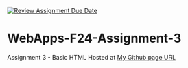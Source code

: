 [![Review Assignment Due Date](https://classroom.github.com/assets/deadline-readme-button-22041afd0340ce965d47ae6ef1cefeee28c7c493a6346c4f15d667ab976d596c.svg)](https://classroom.github.com/a/wPLY8jB2)
# WebApps-F24-Assignment-3
Assignment 3 - Basic HTML
Hosted at [My Github page URL](https://44-563-webapps-f24.github.io/44563-webapps-f24-assignment3-final-BhaveshGoswami11/)
